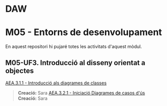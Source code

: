 # DAW
# M05 - Entorns de desenvolupament
En aquest repositori hi pujaré totes les activitats d'aquest mòdul.

## M05-UF3. Introducció al disseny orientat a objectes
[AEA.3.1.1 - Introducció als diagrames de classes](https://github.com/saracaparros/DAW/blob/master/M5/AEA.3.1.1.%20Introducció%20als%20diagrames%20de%20classes/AEA.3.1.1.%20Introducció%20als%20diagrames%20de%20classes.md)  
>**Creació:** Sara
[AEA.3.2.1 - Iniciació Diagrames de casos d'ús](https://github.com/saracaparros/DAW/blob/master/M5/AEA.3.1.1.%20Introducció%20als%20diagrames%20de%20classes/AEA.3.1.1.%20Introducció%20als%20diagrames%20de%20classes.md)  
>**Creació:** Sara
